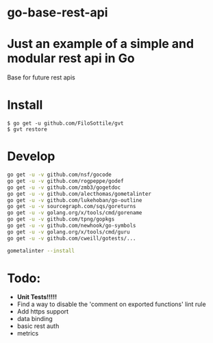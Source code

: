 # go-base-rest-api
# Just an example of a simple and modular rest api in Go
Base for future rest apis


# Install
```
$ go get -u github.com/FiloSottile/gvt
$ gvt restore
```

# Develop

```bash
go get -u -v github.com/nsf/gocode
go get -u -v github.com/rogpeppe/godef
go get -u -v github.com/zmb3/gogetdoc
go get -u -v github.com/alecthomas/gometalinter
go get -u -v github.com/lukehoban/go-outline
go get -u -v sourcegraph.com/sqs/goreturns
go get -u -v golang.org/x/tools/cmd/gorename
go get -u -v github.com/tpng/gopkgs
go get -u -v github.com/newhook/go-symbols
go get -u -v golang.org/x/tools/cmd/guru
go get -u -v github.com/cweill/gotests/...

gometalinter --install
```

# Todo:
- **Unit Tests!!!!!**
- Find a way to disable the 'comment on exported functions' lint rule 
- Add https support
- data binding
- basic rest auth
- metrics

